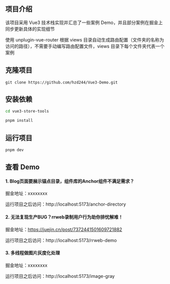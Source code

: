## 项目介绍

该项目采用 Vue3 技术栈实现并汇总了一些案例 Demo，并且部分案例在掘金上同步更新具体的实现细节

使用 unplugin-vue-router 根据 views 目录自动生成路由配置（文件夹的名称为访问的路径），不需要手动编写路由配置文件，views 目录下每个文件夹代表一个案例

## 克隆项目

```shell
git clone https://github.com/hzd244/Vue3-Demo.git

```

## 安装依赖

```bash
cd vue3-store-tools

pnpm install

```

## 运行项目

```bash
pnpm dev
```

## 查看 Demo

#### 1. Blog页面要展示锚点目录，组件库的Anchor组件不满足需求？

掘金地址：xxxxxxxx

运行项目之后访问：http://localhost:5173/anchor-directory

#### 2. 无法复现生产BUG？rrweb录制用户行为助你排忧解难！

掘金地址：https://juejin.cn/post/7372441501609721882

运行项目之后访问：http://localhost:5173/rrweb-demo

#### 3. 多线程做图片灰度化处理

掘金地址：xxxxxxxx

运行项目之后访问：http://localhost:5173/image-gray